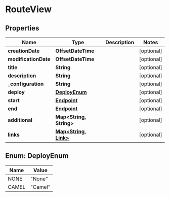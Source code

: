 

# RouteView


## Properties

| Name | Type | Description | Notes |
|------------ | ------------- | ------------- | -------------|
|**creationDate** | **OffsetDateTime** |  |  [optional] |
|**modificationDate** | **OffsetDateTime** |  |  [optional] |
|**title** | **String** |  |  [optional] |
|**description** | **String** |  |  [optional] |
|**_configuration** | **String** |  |  [optional] |
|**deploy** | [**DeployEnum**](#DeployEnum) |  |  [optional] |
|**start** | [**Endpoint**](Endpoint.md) |  |  [optional] |
|**end** | [**Endpoint**](Endpoint.md) |  |  [optional] |
|**additional** | **Map&lt;String, String&gt;** |  |  [optional] |
|**links** | [**Map&lt;String, Link&gt;**](Link.md) |  |  [optional] |



## Enum: DeployEnum

| Name | Value |
|---- | -----|
| NONE | &quot;None&quot; |
| CAMEL | &quot;Camel&quot; |



